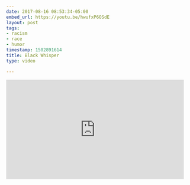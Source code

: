 ```yaml
---
date: 2017-08-16 08:53:34-05:00
embed_url: https://youtu.be/hwufxP6OSdE
layout: post
tags:
- racism
- race
- humor
timestamp: 1502891614
title: Black Whisper
type: video

---
```

<iframe width="480" height="270" src="https://www.youtube.com/embed/hwufxP6OSdE?feature=oembed" frameborder="0" allowfullscreen></iframe>

